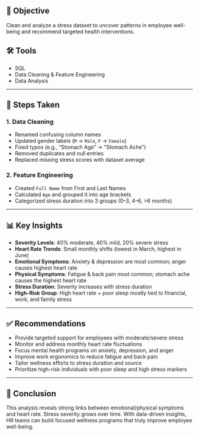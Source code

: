## 📌 Objective
Clean and analyze a stress dataset to uncover patterns in employee well-being and recommend targeted health interventions.

## 🛠️ Tools
- SQL 
- Data Cleaning & Feature Engineering
- Data Analysis 
---

## 📂 Steps Taken

### 1. Data Cleaning
- Renamed confusing column names
- Updated gender labels (`M` → `Male`, `F` → `Female`)
- Fixed typos (e.g., “Stomach Age” → “Stomach Ache”)
- Removed duplicates and null entries
- Replaced missing stress scores with dataset average

### 2. Feature Engineering
- Created `Full Name` from First and Last Names
- Calculated `Age` and grouped it into age brackets
- Categorized stress duration into 3 groups (0–3, 4–6, >6 months)

---

## 📊 Key Insights

- **Severity Levels**: 40% moderate, 40% mild, 20% severe stress
- **Heart Rate Trends**: Small monthly shifts (lowest in March, highest in June)
- **Emotional Symptoms**: Anxiety & depression are most common; anger causes highest heart rate
- **Physical Symptoms**: Fatigue & back pain most common; stomach ache causes the highest heart rate
- **Stress Duration**: Severity increases with stress duration
- **High-Risk Group**: High heart rate + poor sleep mostly tied to financial, work, and family stress

---

## ✅ Recommendations

- Provide targeted support for employees with moderate/severe stress
- Monitor and address monthly heart rate fluctuations
- Focus mental health programs on anxiety, depression, and anger
- Improve work ergonomics to reduce fatigue and back pain
- Tailor wellness efforts to stress duration and source
- Prioritize high-risk individuals with poor sleep and high stress markers

---

## 📌 Conclusion
This analysis reveals strong links between emotional/physical symptoms and heart rate. Stress severity grows over time. With data-driven insights, HR teams can build focused wellness programs that truly improve employee well-being.
